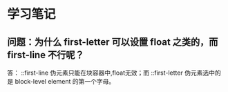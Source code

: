 # 学习笔记

## 问题：为什么 first-letter 可以设置 float 之类的，而 first-line 不行呢？

答： ::first-line 伪元素只能在块容器中,float无效；而 ::first-letter 伪元素选中的是 block-level element 的第一个字母。